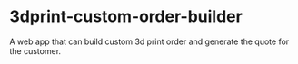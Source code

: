 # 3dprint-custom-order-builder
A web app that can build custom 3d print order and generate the quote for the customer.
